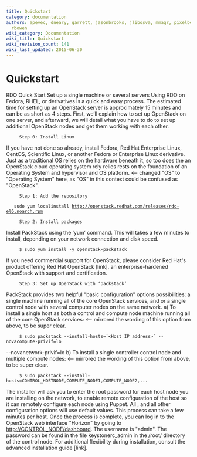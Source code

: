```yaml
---
title: Quickstart
category: documentation
authors: apevec, dneary, garrett, jasonbrooks, jlibosva, mmagr, pixelbeat, pmyers,
  rbowen
wiki_category: Documentation
wiki_title: Quickstart
wiki_revision_count: 141
wiki_last_updated: 2015-06-30
---
```


# Quickstart

RDO Quick Start Set up a single machine or several servers Using RDO on Fedora, RHEL, or derivatives is a quick and easy process. The estimated time for setting up an OpenStack server is approximately 15 minutes and can be as short as 4 steps. First, we’ll explain how to set up OpenStack on one server, and afterward, we will detail what you have to do to set up additional OpenStack nodes and get them working with each other.

         Step 0: Install Linux 

If you have not done so already, install Fedora, Red Hat Enterprise Linux, CentOS, Scientific Linux, or another Fedora or Enterprise Linux derivative. Just as a traditional OS relies on the hardware beneath it, so too does the an OpenStack cloud operating system rely relies rests on the foundation of an Operating System and hypervisor and OS platform. <-- changed "OS" to "Operating System" here, as "OS" in this context could be confused as "OpenStack".

         Step 1: Add the repository 

`   sudo yum localinstall `[`http://openstack.redhat.com/releases/rdo-el6.noarch.rpm`](http://openstack.redhat.com/releases/rdo-el6.noarch.rpm)

         Step 2: Install packages

Install PackStack using the ‘yum’ command. This will takes a few minutes to install, depending on your network connection and disk speed.

         $ sudo yum install -y openstack-packstack 

If you need commercial support for OpenStack, please consider Red Hat's product offering Red Hat OpenStack [link], an enterprise-hardened OpenStack with support and certification.

         Step 3: Set up OpenStack with ‘packstack’ 

PackStack provides two helpful "basic configuration" options possibilities: a single machine running all of the core OpenStack services, and or a single control node with several computer nodes on the same network. a) To install a single host as both a control and compute node machine running all of the core OpenStack services: <-- mirrored the wording of this option from above, to be super clear.

         $ sudo packstack --install-hosts=`<Host IP address>` --novacompute-privif=lo

--novanetwork-privif=lo b) To install a single controller control node and multiple compute nodes: <-- mirrored the wording of this option from above, to be super clear.

         $ sudo packstack --install-hosts=CONTROL_HOSTNODE,COMPUTE_NODE1,COMPUTE_NODE2,...

The installer will ask you to enter the root password for each host node you are installing on the network, to enable remote configuration of the host so it can remotely configure each node using Puppet. All , and all other configuration options will use default values. This process can take a few minutes per host. Once the process is complete, you can log in to the OpenStack web interface "Horizon" by going to <http://CONTROL_NODE/dashboard>. The username is "admin". The password can be found in the file keystonerc_admin in the /root/ directory of the control node. For additional flexibility during installation, consult the advanced installation guide [link].
